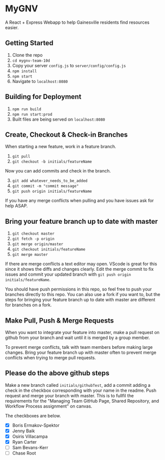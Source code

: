 # MyGNV

A React + Express Webapp to help Gainesville residents find resources easier.

## Getting Started

1) Clone the repo
2) `cd mygnv-team-10d`
2) Copy your server `config.js` to `server/config/config.js`
3) `npm install`
4) `npm start`
5) Navigate to `localhost:8080`

## Building for Deployment

1) `npm run build`
2) `npm run start:prod`
3) Built files are being served on `localhost:8080`

## Create, Checkout & Check-in Branches

When starting a new feature, work in a feature branch.

1) `git pull`
2) `git checkout -b initials/featureName`

Now you can add commits and check in the branch.

3) `git add whatever_needs_to_be_added`
4) `git commit -m "commit message"`
5) `git push origin initials/featureName`

If you have any merge conflicts when pulling and you have issues ask for help ASAP.

## Bring your feature branch up to date with master

1) `git checkout master`
2) `git fetch -p origin`
3) `git merge origin/master`
4) `git checkout initials/featureName`
5) `git merge master`

If there are merge conflicts a text editor may open. VScode is great for this since it shows the diffs and changes clearly. Edit the merge commit to fix issues and commit your updated branch with `git push origin initials/featureName`.

You should have push permissions in this repo, so feel free to push your branches directly to this repo. You can also use a fork if you want to, but the steps for bringing your feature branch up to date with master are different for branches on a fork.

## Make Pull, Push & Merge Requests

When you want to integrate your feature into master, make a pull request on github from your branch and wait until it is merged by a group member.

To prevent merge conflicts, talk with team members before making large changes. Bring your feature branch up with master often to prevent merge conflicts when trying to merge pull requests.

## Please do the above github steps

Make a new branch called `initials/githubTest`, add a commit adding a check in the checkbox corresponding with your name in the readme. Push request and merge your branch with master.
This is to fullfil the requirements for the "Managing Team GitHub Page, Shared Repository, and Workflow Process assignment" on canvas.

The checkboxes are below.

- [X] Boris Ermakov-Spektor
- [X] Jenny Baik
- [X] Osiris Villacampa
- [X] Ryan Carter
- [ ] Sam Bevans-Kerr
- [ ] Chase Root

